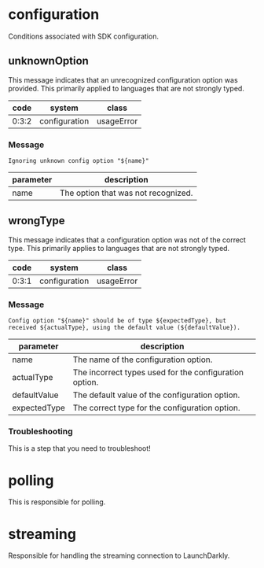 # configuration

Conditions associated with SDK configuration.

## unknownOption

This message indicates that an unrecognized configuration option was provided. This primarily applied to languages that are not strongly typed.

| code | system | class |
|------|--------|-------|
| 0:3:2 | configuration | usageError |

### Message

`Ignoring unknown config option "${name}"`

| parameter | description |
|-----------|-------------|
| name | The option that was not recognized. |


## wrongType

This message indicates that a configuration option was not of the correct type. This primarily applies to languages that are not strongly typed.

| code | system | class |
|------|--------|-------|
| 0:3:1 | configuration | usageError |

### Message

`Config option "${name}" should be of type ${expectedType}, but received ${actualType}, using the default value (${defaultValue}).`

| parameter | description |
|-----------|-------------|
| name | The name of the configuration option. |
| actualType | The incorrect types used for the configuration option. |
| defaultValue | The default value of the configuration option. |
| expectedType | The correct type for the configuration option. |


### Troubleshooting

This is a step that you need to troubleshoot!

# polling

This is responsible for polling.


# streaming

Responsible for handling the streaming connection to LaunchDarkly.


